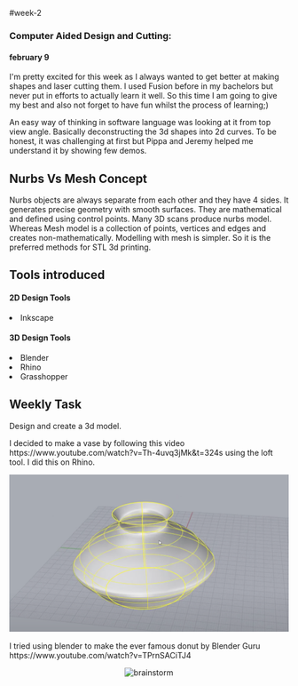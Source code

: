 #week-2
<h3> Computer Aided Design and Cutting: </h3>
<h4>february 9 </h4>
<p> I'm pretty excited for this week as I always wanted to get better at making shapes and laser cutting them. I used Fusion before in my bachelors but never put in efforts to actually learn it well. So this time I am going to give my best and also not forget to have fun whilst the process of learning;) </p>

<p> An easy way of thinking in software language was looking at it from top view angle. Basically deconstructing the 3d shapes into 2d curves. To be honest, it was challenging at first but Pippa and Jeremy helped me understand it by showing few demos. </p>

<h2> Nurbs Vs Mesh Concept </h2>
<p> Nurbs objects are always separate from each other and they have 4 sides. It generates precise geometry with smooth surfaces. They are mathematical and defined using control points. Many 3D scans produce nurbs model. Whereas Mesh model is a collection of points, vertices and edges and creates non-mathematically. Modelling with mesh is simpler. So it is the preferred methods for STL 3d printing.

<h2> Tools introduced </h2>
<h4> 2D Design Tools </h4>
<li> Inkscape </li>

<h4> 3D Design Tools </h4>
<li> Blender </li>
<li> Rhino </li>
<li> Grasshopper </li>

<h2> Weekly Task </h2>
<p>Design and create a 3d model.</p>

<p>I decided to make a vase by following this video https://www.youtube.com/watch?v=Th-4uvq3jMk&t=324s using the loft tool. I did this on Rhino.</p>

<p align="center">
<img title="miro" alt="brainstorm" src="/images/1.png" width="560"/>
</p>

<p>I tried using blender to make the ever famous donut by Blender Guru https://www.youtube.com/watch?v=TPrnSACiTJ4 </p>

<p align="center">
<img title="miro" alt="brainstorm" src="/images/donuts.jpeg" width="560"/>
</p>

